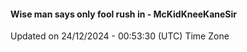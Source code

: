 #### Wise man says only fool rush in - McKidKneeKaneSir
Updated on 24/12/2024 - 00:53:30 (UTC) Time Zone
